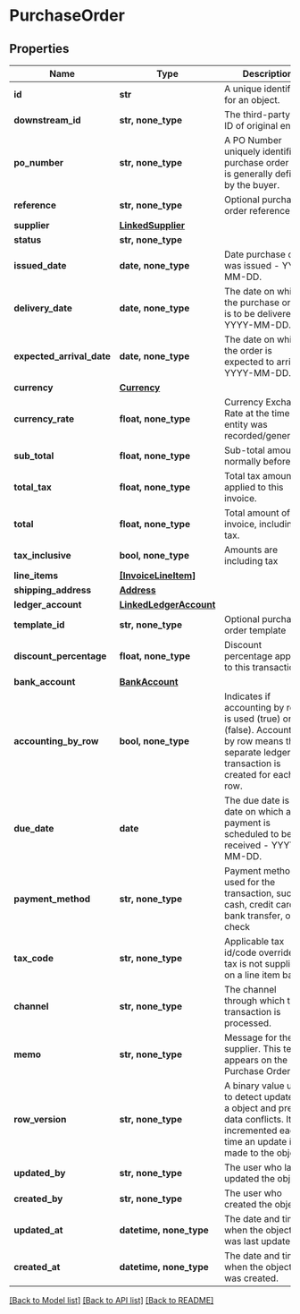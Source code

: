 # PurchaseOrder


## Properties
Name | Type | Description | Notes
------------ | ------------- | ------------- | -------------
**id** | **str** | A unique identifier for an object. | [optional] [readonly] 
**downstream_id** | **str, none_type** | The third-party API ID of original entity | [optional] [readonly] 
**po_number** | **str, none_type** | A PO Number uniquely identifies a purchase order and is generally defined by the buyer. | [optional] 
**reference** | **str, none_type** | Optional purchase order reference. | [optional] 
**supplier** | [**LinkedSupplier**](LinkedSupplier.md) |  | [optional] 
**status** | **str, none_type** |  | [optional] 
**issued_date** | **date, none_type** | Date purchase order was issued - YYYY-MM-DD. | [optional] 
**delivery_date** | **date, none_type** | The date on which the purchase order is to be delivered - YYYY-MM-DD. | [optional] 
**expected_arrival_date** | **date, none_type** | The date on which the order is expected to arrive - YYYY-MM-DD. | [optional] 
**currency** | [**Currency**](Currency.md) |  | [optional] 
**currency_rate** | **float, none_type** | Currency Exchange Rate at the time entity was recorded/generated. | [optional] 
**sub_total** | **float, none_type** | Sub-total amount, normally before tax. | [optional] 
**total_tax** | **float, none_type** | Total tax amount applied to this invoice. | [optional] 
**total** | **float, none_type** | Total amount of invoice, including tax. | [optional] 
**tax_inclusive** | **bool, none_type** | Amounts are including tax | [optional] 
**line_items** | [**[InvoiceLineItem]**](InvoiceLineItem.md) |  | [optional] 
**shipping_address** | [**Address**](Address.md) |  | [optional] 
**ledger_account** | [**LinkedLedgerAccount**](LinkedLedgerAccount.md) |  | [optional] 
**template_id** | **str, none_type** | Optional purchase order template | [optional] 
**discount_percentage** | **float, none_type** | Discount percentage applied to this transaction. | [optional] 
**bank_account** | [**BankAccount**](BankAccount.md) |  | [optional] 
**accounting_by_row** | **bool, none_type** | Indicates if accounting by row is used (true) or not (false). Accounting by row means that a separate ledger transaction is created for each row. | [optional] 
**due_date** | **date** | The due date is the date on which a payment is scheduled to be received - YYYY-MM-DD. | [optional] 
**payment_method** | **str, none_type** | Payment method used for the transaction, such as cash, credit card, bank transfer, or check | [optional] 
**tax_code** | **str, none_type** | Applicable tax id/code override if tax is not supplied on a line item basis. | [optional] 
**channel** | **str, none_type** | The channel through which the transaction is processed. | [optional] 
**memo** | **str, none_type** | Message for the supplier. This text appears on the Purchase Order. | [optional] 
**row_version** | **str, none_type** | A binary value used to detect updates to a object and prevent data conflicts. It is incremented each time an update is made to the object. | [optional] 
**updated_by** | **str, none_type** | The user who last updated the object. | [optional] [readonly] 
**created_by** | **str, none_type** | The user who created the object. | [optional] [readonly] 
**updated_at** | **datetime, none_type** | The date and time when the object was last updated. | [optional] [readonly] 
**created_at** | **datetime, none_type** | The date and time when the object was created. | [optional] [readonly] 

[[Back to Model list]](../../README.md#documentation-for-models) [[Back to API list]](../../README.md#documentation-for-api-endpoints) [[Back to README]](../../README.md)


